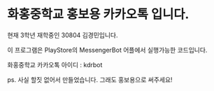 # 화홍중학교 홍보용 카카오톡 입니다.

현재 3학년 재학중인 30804 김경민입니다.

이 프로그램은 PlayStore의 MessengerBot 어플에서 실행가능한 코드입니다.

화홍중학교 카카오톡 아이디 : kdrbot



ps. 사실 할짓 없어서 만들었습니다. 그래도 홍보용으로 써주세요!
